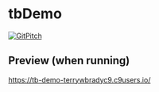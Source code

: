 # tbDemo

[![GitPitch](https://gitpitch.com/assets/badge.svg)](https://gitpitch.com/terrywbrady/tbDemo)

## Preview (when running)

https://tb-demo-terrywbradyc9.c9users.io/